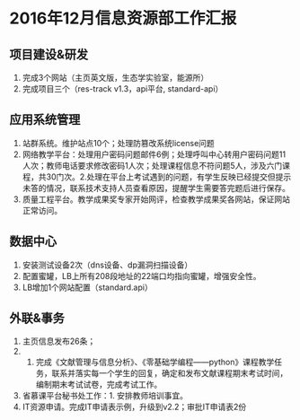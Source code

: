 # 2016年12月信息资源部工作汇报

## 项目建设&研发

1. 完成3个网站（主页英文版，生态学实验室，能源所）
2. 完成项目三个（res-track v1.3，api平台, standard-api）

## 应用系统管理

1. 站群系统。维护站点10个；处理防篡改系统license问题
2. 网络教学平台：处理用户密码问题邮件6例；处理呼叫中心转用户密码问题11人次；教师电话要求修改密码1人次；处理课程信息不符问题5人，涉及六门课程，共30门次。2.处理在平台上考试遇到的问题，有学生反映已经提交但提示未答的情况，联系技术支持人员查看原因，提醒学生需要答完题后进行保存。
3. 质量工程平台。教学成果奖专家开始网评，检查教学成果奖各网站，保证网站正常访问。

## 数据中心

1. 安装测试设备2次（dns设备、dp漏洞扫描设备）
2. 配置蜜罐，LB上所有208段地址的22端口均指向蜜罐，增强安全性。
3. LB增加1个网站配置（standard.api）

## 外联&事务

1. 主页信息发布26条；
2. 1. 完成《文献管理与信息分析》、《零基础学编程——python》课程教学任务，联系并落实每一个学生的回复，确定和发布文献课程期末考试时间，编制期末考试试卷，完成考试工作。
3. 省慕课平台秘书处工作：1. 安排教师培训事宜。
4. IT资源申请。完成IT申请表示例，升级到v2.2；审批IT申请表2份





